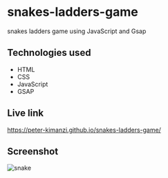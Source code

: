 # snakes-ladders-game

snakes ladders game using JavaScript and Gsap


## Technologies used 

* HTML
* CSS
* JavaScript
* GSAP

## Live link

https://peter-kimanzi.github.io/snakes-ladders-game/


## Screenshot

![snake](https://user-images.githubusercontent.com/71552773/203475338-0fb190cc-34e6-4017-bfbc-47c31ea5382a.PNG)
